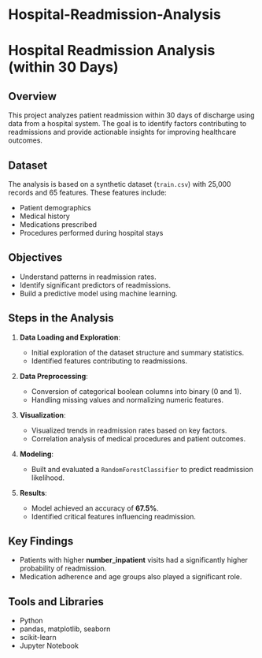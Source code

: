 # Hospital-Readmission-Analysis

# Hospital Readmission Analysis (within 30 Days)

## Overview
This project analyzes patient readmission within 30 days of discharge using data from a hospital system. The goal is to identify factors contributing to readmissions and provide actionable insights for improving healthcare outcomes.

## Dataset
The analysis is based on a synthetic dataset (`train.csv`) with 25,000 records and 65 features. These features include:
- Patient demographics
- Medical history
- Medications prescribed
- Procedures performed during hospital stays

## Objectives
- Understand patterns in readmission rates.
- Identify significant predictors of readmissions.
- Build a predictive model using machine learning.

## Steps in the Analysis
1. **Data Loading and Exploration**:
   - Initial exploration of the dataset structure and summary statistics.
   - Identified features contributing to readmissions.

2. **Data Preprocessing**:
   - Conversion of categorical boolean columns into binary (0 and 1).
   - Handling missing values and normalizing numeric features.

3. **Visualization**:
   - Visualized trends in readmission rates based on key factors.
   - Correlation analysis of medical procedures and patient outcomes.

4. **Modeling**:
   - Built and evaluated a `RandomForestClassifier` to predict readmission likelihood.

5. **Results**:
   - Model achieved an accuracy of **67.5%**.
   - Identified critical features influencing readmission.

## Key Findings
- Patients with higher **number_inpatient** visits had a significantly higher probability of readmission.
- Medication adherence and age groups also played a significant role.

## Tools and Libraries
- Python
- pandas, matplotlib, seaborn
- scikit-learn
- Jupyter Notebook
